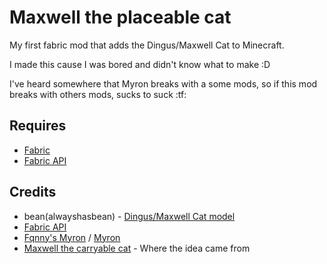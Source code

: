 # Maxwell the placeable cat

My first fabric mod that adds the Dingus/Maxwell Cat to Minecraft.

I made this cause I was bored and didn't know what to make :D

I've heard somewhere that Myron breaks with a some mods, so if this mod breaks with others mods, sucks to suck :tf:

## Requires

* [Fabric](https://fabricmc.net/use/installer/)
* [Fabric API](https://www.curseforge.com/minecraft/mc-mods/fabric-api)

## Credits

* bean(alwayshasbean) - [Dingus/Maxwell Cat model](https://sketchfab.com/3d-models/dingus-the-cat-2ca7f3c1957847d6a145fc35de9046b0)
* [Fabric API](https://www.curseforge.com/minecraft/mc-mods/fabric-api)
* [Fqnny's Myron](https://github.com/frqnny/myron) / [Myron](https://github.com/Haven-King/myron)
* [Maxwell the carryable cat](https://steamcommunity.com/sharedfiles/filedetails/?id=2878054450) - Where the idea came from
